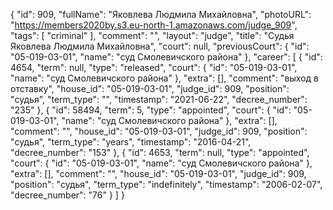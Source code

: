 {
    "id": 909,
    "fullName": "Яковлева Людмила Михайловна",
    "photoURL": "https://members2020by.s3.eu-north-1.amazonaws.com/judge_909",
    "tags": [
        "criminal"
    ],
    "comment": "",
    "layout": "judge",
    "title": "Судья Яковлева Людмила Михайловна",
    "court": null,
    "previousCourt": {
        "id": "05-019-03-01",
        "name": "суд Смолевичского района"
    },
    "career": [
        {
            "id": 4654,
            "term": null,
            "type": "released",
            "court": {
                "id": "05-019-03-01",
                "name": "суд Смолевичского района"
            },
            "extra": [],
            "comment": "выход в отставку",
            "house_id": "05-019-03-01",
            "judge_id": 909,
            "position": "судья",
            "term_type": "",
            "timestamp": "2021-06-22",
            "decree_number": "235"
        },
        {
            "id": 58494,
            "term": 5,
            "type": "appointed",
            "court": {
                "id": "05-019-03-01",
                "name": "суд Смолевичского района"
            },
            "extra": [],
            "comment": "",
            "house_id": "05-019-03-01",
            "judge_id": 909,
            "position": "судья",
            "term_type": "years",
            "timestamp": "2016-04-21",
            "decree_number": "153"
        },
        {
            "id": 4653,
            "term": null,
            "type": "appointed",
            "court": {
                "id": "05-019-03-01",
                "name": "суд Смолевичского района"
            },
            "extra": [],
            "comment": "",
            "house_id": "05-019-03-01",
            "judge_id": 909,
            "position": "судья",
            "term_type": "indefinitely",
            "timestamp": "2006-02-07",
            "decree_number": "76"
        }
    ]
}